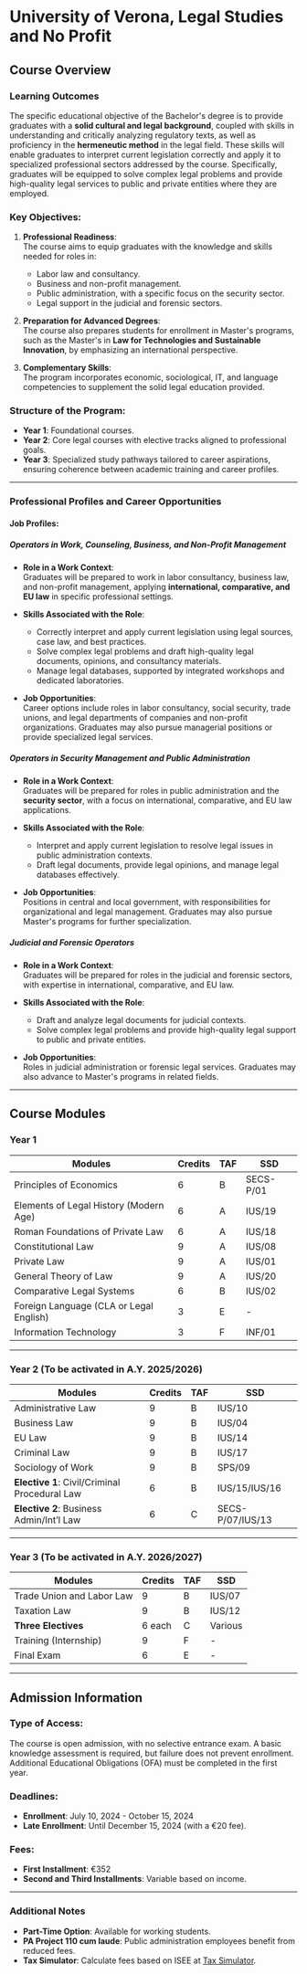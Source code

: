 # University of Verona, Legal Studies and No Profit

## Course Overview 

### Learning Outcomes

The specific educational objective of the Bachelor's degree is to provide graduates with a **solid cultural and legal background**, coupled with skills in understanding and critically analyzing regulatory texts, as well as proficiency in the **hermeneutic method** in the legal field. These skills will enable graduates to interpret current legislation correctly and apply it to specialized professional sectors addressed by the course. Specifically, graduates will be equipped to solve complex legal problems and provide high-quality legal services to public and private entities where they are employed. 

### Key Objectives:

1. **Professional Readiness**:  
   The course aims to equip graduates with the knowledge and skills needed for roles in:  
   - Labor law and consultancy.  
   - Business and non-profit management.  
   - Public administration, with a specific focus on the security sector.  
   - Legal support in the judicial and forensic sectors.  

2. **Preparation for Advanced Degrees**:  
   The course also prepares students for enrollment in Master's programs, such as the Master's in **Law for Technologies and Sustainable Innovation**, by emphasizing an international perspective.

3. **Complementary Skills**:  
   The program incorporates economic, sociological, IT, and language competencies to supplement the solid legal education provided.

### Structure of the Program:

- **Year 1**: Foundational courses.  
- **Year 2**: Core legal courses with elective tracks aligned to professional goals.  
- **Year 3**: Specialized study pathways tailored to career aspirations, ensuring coherence between academic training and career profiles.

---

### Professional Profiles and Career Opportunities

#### Job Profiles:

##### Operators in Work, Counseling, Business, and Non-Profit Management

- **Role in a Work Context**:  
   Graduates will be prepared to work in labor consultancy, business law, and non-profit management, applying **international, comparative, and EU law** in specific professional settings.

- **Skills Associated with the Role**:  
   - Correctly interpret and apply current legislation using legal sources, case law, and best practices.  
   - Solve complex legal problems and draft high-quality legal documents, opinions, and consultancy materials.  
   - Manage legal databases, supported by integrated workshops and dedicated laboratories.  

- **Job Opportunities**:  
   Career options include roles in labor consultancy, social security, trade unions, and legal departments of companies and non-profit organizations. Graduates may also pursue managerial positions or provide specialized legal services.

##### Operators in Security Management and Public Administration

- **Role in a Work Context**:  
   Graduates will be prepared for roles in public administration and the **security sector**, with a focus on international, comparative, and EU law applications.

- **Skills Associated with the Role**:  
   - Interpret and apply current legislation to resolve legal issues in public administration contexts.  
   - Draft legal documents, provide legal opinions, and manage legal databases effectively.  

- **Job Opportunities**:  
   Positions in central and local government, with responsibilities for organizational and legal management. Graduates may also pursue Master's programs for further specialization.

##### Judicial and Forensic Operators

- **Role in a Work Context**:  
   Graduates will be prepared for roles in the judicial and forensic sectors, with expertise in international, comparative, and EU law.

- **Skills Associated with the Role**:  
   - Draft and analyze legal documents for judicial contexts.  
   - Solve complex legal problems and provide high-quality legal support to public and private entities.  

- **Job Opportunities**:  
   Roles in judicial administration or forensic legal services. Graduates may also advance to Master's programs in related fields.

---

## Course Modules

### Year 1

| **Modules**                              | **Credits** | **TAF** | **SSD**   |
|------------------------------------------|-------------|----------|-----------|
| Principles of Economics                  | 6           | B        | SECS-P/01 |
| Elements of Legal History (Modern Age)   | 6           | A        | IUS/19    |
| Roman Foundations of Private Law         | 6           | A        | IUS/18    |
| Constitutional Law                        | 9           | A        | IUS/08    |
| Private Law                              | 9           | A        | IUS/01    |
| General Theory of Law                    | 9           | A        | IUS/20    |
| Comparative Legal Systems                | 6           | B        | IUS/02    |
| Foreign Language (CLA or Legal English)  | 3           | E        | -         |
| Information Technology                   | 3           | F        | INF/01    |

---

### Year 2 (To be activated in A.Y. 2025/2026)

| **Modules**                              | **Credits** | **TAF** | **SSD**   |
|------------------------------------------|-------------|----------|-----------|
| Administrative Law                       | 9           | B        | IUS/10    |
| Business Law                             | 9           | B        | IUS/04    |
| EU Law                                   | 9           | B        | IUS/14    |
| Criminal Law                             | 9           | B        | IUS/17    |
| Sociology of Work                        | 9           | B        | SPS/09    |
| **Elective 1**: Civil/Criminal Procedural Law | 6      | B        | IUS/15/IUS/16 |
| **Elective 2**: Business Admin/Int’l Law | 6           | C        | SECS-P/07/IUS/13 |

---

### Year 3 (To be activated in A.Y. 2026/2027)

| **Modules**                              | **Credits** | **TAF** | **SSD**   |
|------------------------------------------|-------------|----------|-----------|
| Trade Union and Labor Law                | 9           | B        | IUS/07    |
| Taxation Law                             | 9           | B        | IUS/12    |
| **Three Electives**                      | 6 each      | C        | Various   |
| Training (Internship)                    | 9           | F        | -         |
| Final Exam                               | 6           | E        | -         |

---

## Admission Information

### Type of Access:
The course is open admission, with no selective entrance exam. A basic knowledge assessment is required, but failure does not prevent enrollment. Additional Educational Obligations (OFA) must be completed in the first year.

### Deadlines:
- **Enrollment**: July 10, 2024 - October 15, 2024  
- **Late Enrollment**: Until December 15, 2024 (with a €20 fee).  

### Fees:
- **First Installment**: €352  
- **Second and Third Installments**: Variable based on income.

---

### Additional Notes

- **Part-Time Option**: Available for working students.  
- **PA Project 110 cum laude**: Public administration employees benefit from reduced fees.  
- **Tax Simulator**: Calculate fees based on ISEE at [Tax Simulator](#).
